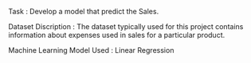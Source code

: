 Task : Develop a model that predict the Sales.

Dataset Discription : The dataset typically used for this project contains information about expenses used in sales for a particular product.

Machine Learning Model Used : Linear Regression
